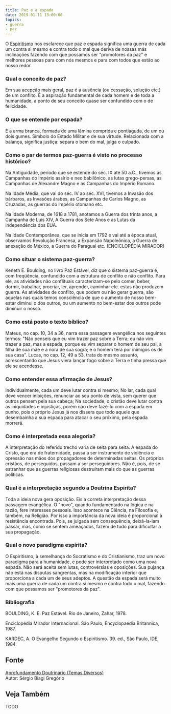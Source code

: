 ```yaml
---
title: Paz e a espada
date: 2019-01-11 13:00:00
topics: 
- guerra
- paz
---
```


O [Espiritismo](/espiritismo) nos esclarece que paz e espada significa uma
guerra de cada um contra si mesmo e contra todo o mal que deriva de nossas más
inclinações fazendo com que possamos ser "promotores da paz" e melhores pessoas
para com nós mesmos e para com todos que estão ao nosso redor.

### Qual o conceito de paz?
Em sua acepção mais geral, paz é a ausência (ou cessação, solução etc.)
de um conflito. É a aspiração fundamental de cada homem e de toda a
humanidade, a ponto de seu conceito quase ser confundido com o de
felicidade.

### O que se entende por espada?
É a arma branca, formada de uma lâmina comprida e pontiaguda, de um ou
dois gumes. Símbolo do Estado Militar e de sua virtude. Relacionada com
a balança, significa justiça: separa o bem do mal, julga o culpado.

### Como o par de termos paz-guerra é visto no processo histórico?
Na Antiguidade, período que se estende do séc. IX até 50 a.C.,
tivemos as Campanhas do Império assírio e neo babilônico, as lutas
grego-persas, as Campanhas de Alexandre Magno e as Campanhas do Império
Romano.

Na Idade Média, que vai do séc. IV ao séc. XVI, tivemos a Invasão
dos bárbaros, as Invasões árabes, as Campanhas de Carlos Magno, as
Cruzadas, as guerras do império otomano etc.

Na Idade Moderna, de 1618 a 1781, anotamos a Guerra dos trinta anos,
a Campanha de Luís XIV, A Guerra dos Sete Anos e as Lutas da
independência dos EUA.

Na Idade Contemporânea, que se inicia em 1792 e vai até a época
atual, observamos Revolução Francesa, a Expansão Napoleônica, a Guerra
de anexação do México, a Guerra do Paraguai etc. (ENCICLOPÉDIA MIRADOR)

### Como situar o sistema paz-guerra?
Keneth E. Boulding, no livro Paz Estável, diz que o sistema paz-guerra
é, com freqüência, confundido com a estrutura de conflito e não
conflito. Para ele, as atividades não conflituais caracterizam-se pelo
comer, beber, dormir, trabalhar, procriar, ler, aprender, caminhar etc.
estas não produzem guerra. As atividades de conflito, que podem ou não
gerar guerra, são aquelas nas quais temos consciência de que o aumento
de nosso bem-estar diminui o dos outros, ou um aumento no bem-estar dos
outros pode diminuir o nosso.

### Como está posto o texto bíblico?
Mateus, no cap. 10, 34 a 36, narra essa passagem evangélica nos
seguintes termos: "Não penseis que eu vim trazer paz sobre a Terra; eu
não vim trazer a paz, mas a espada; porque eu vim separar o homem de seu
pai, a filha de sua mãe e a nora de sua sogra; e o homem terá por
inimigos os de sua casa". Lucas, no cap. 12, 49 a 53, trata do mesmo
assunto, acrescentando que Jesus viera lançar fogo sobre a Terra e tinha
pressa que ele se acendesse.

### Como entender essa afirmação de Jesus?
Individualmente, cada um deve lutar contra si mesmo; No lar,
cada qual deve vencer inibições, renunciar ao seu ponto de vista, sem
querer que outros pensem pela sua cabeça; Na sociedade, o cristão
deve lutar contra as iniquidades e injustiças, porém não deve fazê-lo
com a espada em punho, pois o próprio Jesus já nos dissera que todo
aquele que desembainha a sua espada para atacar o seu próximo, pela
espada morrerá.

### Como é interpretada essa alegoria?
A interpretação do referido trecho varia de seita para seita. A espada
do Cristo, que era de fraternidade, passa a ser instrumento de violência
e opressão nas mãos dos propagadores de determinadas seitas. Os próprios
cristãos, de perseguidos, passam a ser perseguidores. Não é, pois, de se
estranhar que as guerras religiosas destruíram mais do que as guerras
políticas.

### Qual é a interpretação segundo a Doutrina Espírita?
Toda a ideia nova gera oposição. Eis a correta interpretação dessa
passagem evangélica. O "novo", quando fundamentado na lógica e na razão,
fere interesses pessoais. Isso acontece na Ciência, na Filosofia e,
também, na Religião. Por isso a importância da nova ideia é proporcional
à resistência encontrada. Pois, se julgada sem consequência,
deixá-la-iam passar, mas, como se sentem ameaçados, fazem de tudo para
dificultar a sua propagação.

### Qual o novo paradigma espírita?
O Espiritismo, à semelhança do Socratismo e do Cristianismo, traz um
novo paradigma para a humanidade, e pode ser interpretado como uma nova
espada. Não será aceita sem lutas, controvérsias e oposições. Sua
pujança não está nas disputas sangrentas, mas na modificação interior
que proporciona a cada um de seus adeptos. A questão da espada será
muito mais uma guerra de cada um contra si mesmo e contra todo o mal,
fazendo com que possamos ser "promotores da paz".




### Bibliografia
BOULDING, K. E. Paz Estável. Rio de Janeiro, Zahar, 1978.

Enciclopédia Mirador Internacional. São Paulo, Encyclopaedia
Britannica, 1987.

KARDEC, A. O Evangelho Segundo o Espiritismo. 39. ed., São Paulo, IDE,
1984.

## Fonte
[Aprofundamento Doutrinário (Temas Diversos)](https://sites.google.com/view/aprofundamentodoutrinario/paz-e-a-espada-a)  
Autor: Sérgio Biagi Gregório



## Veja Também
TODO


